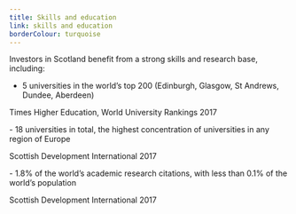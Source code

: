 ```yaml
---
title: Skills and education
link: skills and education
borderColour: turquoise
---
```

Investors in Scotland benefit from a strong skills and research base, including:


- 5 universities in the world’s top 200 (Edinburgh, Glasgow, St Andrews, Dundee, Aberdeen) 
<div class="region--small-text"><p>Times Higher Education, World University Rankings 2017</p></div>
- 18 universities in total, the highest concentration of universities in any region of Europe
<div class="region--small-text"><p>Scottish Development International 2017</p></div>
- 1.8% of the world’s academic research citations, with less than 0.1% of the world’s population
<div class="region--small-text"><p>Scottish Development International 2017</p></div>

